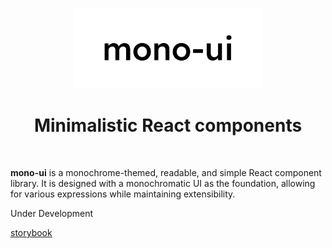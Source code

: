<p align="center">
   <img src="./public/static/logo.svg" alt="mono-ui" width="300" />
</p>

<h1 align="center">Minimalistic React components</h1>
<br />

**mono-ui** is a monochrome-themed, readable, and simple React component library. It is designed with a monochromatic UI as the foundation, allowing for various expressions while maintaining extensibility.

<p>Under Development</p>

<p><a href="https://6465935bbf2e897680de3162-bggpggbcwf.chromatic.com/" target="_blank">storybook</a></p>
